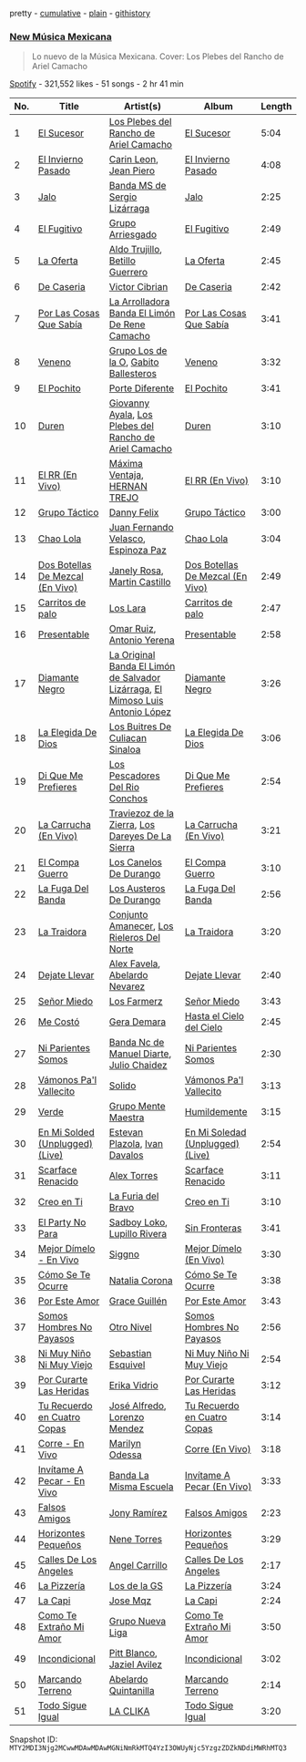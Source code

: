 pretty - [cumulative](/playlists/cumulative/37i9dQZF1DX6Adf5JEwIPs.md) - [plain](/playlists/plain/37i9dQZF1DX6Adf5JEwIPs) - [githistory](https://github.githistory.xyz/mackorone/spotify-playlist-archive/blob/main/playlists/plain/37i9dQZF1DX6Adf5JEwIPs)

### [New Música Mexicana](https://open.spotify.com/playlist/37i9dQZF1DX6Adf5JEwIPs)

> Lo nuevo de la Música Mexicana\. Cover: Los Plebes del Rancho de Ariel Camacho

[Spotify](https://open.spotify.com/user/spotify) - 321,552 likes - 51 songs - 2 hr 41 min

| No. | Title | Artist(s) | Album | Length |
|---|---|---|---|---|
| 1 | [El Sucesor](https://open.spotify.com/track/4xmbgTGk4ozpTGkY5IezIV) | [Los Plebes del Rancho de Ariel Camacho](https://open.spotify.com/artist/6cnl6Jz97730GUS8zEAK77) | [El Sucesor](https://open.spotify.com/album/4ShDgSamOCAa27w3cEEDuR) | 5:04 |
| 2 | [El Invierno Pasado](https://open.spotify.com/track/68tZC61FSDP2WgdQAoImQG) | [Carin Leon](https://open.spotify.com/artist/66ihevNkSYNzRAl44dx6jJ), [Jean Piero](https://open.spotify.com/artist/038hutZ2g8qq1UjZZGfTIs) | [El Invierno Pasado](https://open.spotify.com/album/7r0Et078YgtOvouUWg0UgY) | 4:08 |
| 3 | [Jalo](https://open.spotify.com/track/7b6XzXDscAvlxofcXveZIz) | [Banda MS de Sergio Lizárraga](https://open.spotify.com/artist/2C6i0I5RiGzDKN9IAF8reh) | [Jalo](https://open.spotify.com/album/5ItVyjlKmm3vm9bJUBgKPc) | 2:25 |
| 4 | [El Fugitivo](https://open.spotify.com/track/3HevcnYdnqtS0MvtyWkOg5) | [Grupo Arriesgado](https://open.spotify.com/artist/5NUPPRjsbXHNyVDrUESYeh) | [El Fugitivo](https://open.spotify.com/album/0BJXARzPuTj3mNYGRBs28t) | 2:49 |
| 5 | [La Oferta](https://open.spotify.com/track/0mRiJmaycYKj6hO8lSTWqo) | [Aldo Trujillo](https://open.spotify.com/artist/0l6WgSoqo4UqeuXFKnTQRu), [Betillo Guerrero](https://open.spotify.com/artist/0OtTjzw8SQkRaGzpTNvu1y) | [La Oferta](https://open.spotify.com/album/28KxcUkrJupIVpYPn4RWgj) | 2:45 |
| 6 | [De Caseria](https://open.spotify.com/track/6NbvLV2Nan9T8RwrgT7eOp) | [Victor Cibrian](https://open.spotify.com/artist/1iXdpCz3AeLEAvzqeNodt8) | [De Caseria](https://open.spotify.com/album/0m4ANgruWlpZ3HcyhXSkaw) | 2:42 |
| 7 | [Por Las Cosas Que Sabía](https://open.spotify.com/track/3CTLDVPxApbPex3rcRzjGu) | [La Arrolladora Banda El Limón De Rene Camacho](https://open.spotify.com/artist/5bSfBBCxY8QAk4Pifveisz) | [Por Las Cosas Que Sabía](https://open.spotify.com/album/5E2ib4iqkinuhwD7z4ic19) | 3:41 |
| 8 | [Veneno](https://open.spotify.com/track/5FXZIVXmO4FlKZqtWh8VfP) | [Grupo Los de la O](https://open.spotify.com/artist/1glBi4zyzqaSQoy8ReU0rz), [Gabito Ballesteros](https://open.spotify.com/artist/6Sbl0NT50roqWvy746MfVf) | [Veneno](https://open.spotify.com/album/4w75V4Y9l8IUKSoNZFhDG1) | 3:32 |
| 9 | [El Pochito](https://open.spotify.com/track/6HI6iABWQLnYiqdYFFe1F2) | [Porte Diferente](https://open.spotify.com/artist/1OZhgL2E9qx49PhVzWRcuf) | [El Pochito](https://open.spotify.com/album/7ziQeB1l4NSn0dWw08yunZ) | 3:41 |
| 10 | [Duren](https://open.spotify.com/track/11Hyc6dj7gEuTobhK9HDWa) | [Giovanny Ayala](https://open.spotify.com/artist/0OmIOUU8SceGFVrqrEm70j), [Los Plebes del Rancho de Ariel Camacho](https://open.spotify.com/artist/6cnl6Jz97730GUS8zEAK77) | [Duren](https://open.spotify.com/album/3opbMuXUbqktLyqgZ0W7Cx) | 3:10 |
| 11 | [El RR \(En Vivo\)](https://open.spotify.com/track/1mvH121Rpxenvz9eQBERcM) | [Máxima Ventaja](https://open.spotify.com/artist/5I8HriBeRyNsjTLSHsok0N), [HERNAN TREJO](https://open.spotify.com/artist/2JW58Zzu11HCWLaMou9UGD) | [El RR \(En Vivo\)](https://open.spotify.com/album/3LfQ4z2sO0vDLipoqeksrT) | 3:10 |
| 12 | [Grupo Táctico](https://open.spotify.com/track/1BZSu3nKKyjnSJHaaUgeFb) | [Danny Felix](https://open.spotify.com/artist/51pVYU9oIKHUb72Y0v8iVV) | [Grupo Táctico](https://open.spotify.com/album/6lbNqeDhky0kDKym5eFaQ0) | 3:00 |
| 13 | [Chao Lola](https://open.spotify.com/track/2XCdb2Xi7bERtVKpjDA5VH) | [Juan Fernando Velasco](https://open.spotify.com/artist/3vA0UcLmHZEoVavifm65mc), [Espinoza Paz](https://open.spotify.com/artist/01rgao9OzfBm2BOHWJpi1Y) | [Chao Lola](https://open.spotify.com/album/17LTcSvWuIc2nJIX8SmXyM) | 3:04 |
| 14 | [Dos Botellas De Mezcal \(En Vivo\)](https://open.spotify.com/track/4nkBN7Lxsl999osbWAEwse) | [Janely Rosa](https://open.spotify.com/artist/2dRuTJ4s1SlwmiPpi5uhQF), [Martin Castillo](https://open.spotify.com/artist/7cTBwZEDfYdYu1ti31AgPw) | [Dos Botellas De Mezcal \(En Vivo\)](https://open.spotify.com/album/1FSSdcoCuM8GMr8C6fW3TP) | 2:49 |
| 15 | [Carritos de palo](https://open.spotify.com/track/3oM3BRjkt5Mdqrg4p2SBgo) | [Los Lara](https://open.spotify.com/artist/0GUkPki3DpCkvKDxIKpaI4) | [Carritos de palo](https://open.spotify.com/album/2w7jyhClchHj6hE6Wgve4E) | 2:47 |
| 16 | [Presentable](https://open.spotify.com/track/3b9gInkqQUWM2fvCEvXA1d) | [Omar Ruiz](https://open.spotify.com/artist/2ylQO8qFEBINvkNNZGe4uC), [Antonio Yerena](https://open.spotify.com/artist/36URg41x3Bxabb6KCZcZ40) | [Presentable](https://open.spotify.com/album/24nlQHtQzpTXF017GlpU8N) | 2:58 |
| 17 | [Diamante Negro](https://open.spotify.com/track/2Oiw6YkJgH8bEVR19YDdwL) | [La Original Banda El Limón de Salvador Lizárraga](https://open.spotify.com/artist/2ghByd8ucnRTWceSAnAZ0G), [El Mimoso Luis Antonio López](https://open.spotify.com/artist/7AUgYiThuW80zSOwY7Ub2g) | [Diamante Negro](https://open.spotify.com/album/5kxWakS53bUY1Ee3ZVMNo0) | 3:26 |
| 18 | [La Elegida De Dios](https://open.spotify.com/track/5G02FAbsQ0ct9DCHM67u8g) | [Los Buitres De Culiacan Sinaloa](https://open.spotify.com/artist/535ap2f16rTOKTMPTkvbGB) | [La Elegida De Dios](https://open.spotify.com/album/6YCcyynCPNniSy4OksTqAi) | 3:06 |
| 19 | [Di Que Me Prefieres](https://open.spotify.com/track/5rqrMWLilH8WrB69fETFHy) | [Los Pescadores Del Rio Conchos](https://open.spotify.com/artist/3h88VTqRj3GbUd2W41ZY5U) | [Di Que Me Prefieres](https://open.spotify.com/album/20ACoVodnvqJzDh0rZ4aY5) | 2:54 |
| 20 | [La Carrucha \(En Vivo\)](https://open.spotify.com/track/7n9KJBLvSgJONM6Ow59fU2) | [Traviezoz de la Zierra](https://open.spotify.com/artist/1tX4Yf64m81Ju9THQiXAzn), [Los Dareyes De La Sierra](https://open.spotify.com/artist/1ZMJSCQw8DIefcLb1FIpY0) | [La Carrucha \(En Vivo\)](https://open.spotify.com/album/2vI8Aflm0jIOqszgQuGaTG) | 3:21 |
| 21 | [El Compa Guerro](https://open.spotify.com/track/1Ib4szKAFf2epi8eVS9sUC) | [Los Canelos De Durango](https://open.spotify.com/artist/4XAsg7uclewySpdLcD81LJ) | [El Compa Guerro](https://open.spotify.com/album/37uaiNq5DLrmTZNbRLIUSN) | 3:10 |
| 22 | [La Fuga Del Banda](https://open.spotify.com/track/7CcCqaDqPvuW8ZBlJQPt5z) | [Los Austeros De Durango](https://open.spotify.com/artist/3R6Kbe18UcjsGkBGWElC51) | [La Fuga Del Banda](https://open.spotify.com/album/09v5ZlsD6y2l4wPk5Fn6l9) | 2:56 |
| 23 | [La Traidora](https://open.spotify.com/track/1uhC8UtC4DvUwiByVYGFwV) | [Conjunto Amanecer](https://open.spotify.com/artist/0wCyyn2rUtk96O0ZBzgM33), [Los Rieleros Del Norte](https://open.spotify.com/artist/59xlizZFIFUvLC0I8iV2Jv) | [La Traidora](https://open.spotify.com/album/3efEREnxGlkRtcAqt8LZYe) | 3:20 |
| 24 | [Dejate Llevar](https://open.spotify.com/track/2wYXO8oP8xJlDexYHSZaiR) | [Alex Favela](https://open.spotify.com/artist/5TcnuUD5MHBfd1cO4kweWD), [Abelardo Nevarez](https://open.spotify.com/artist/0gQZwaWhArhHMTrrT8ujSr) | [Dejate Llevar](https://open.spotify.com/album/6N5CbKacIelION4UEKfZAe) | 2:40 |
| 25 | [Señor Miedo](https://open.spotify.com/track/3G5meYRoaJZ75cD1JUxUU6) | [Los Farmerz](https://open.spotify.com/artist/5aZppZ1lCv3Y09RuunlN1a) | [Señor Miedo](https://open.spotify.com/album/6erc20YBqIjgK1JaOaLnPb) | 3:43 |
| 26 | [Me Costó](https://open.spotify.com/track/32ocBsw59B8wfnUXqTdmii) | [Gera Demara](https://open.spotify.com/artist/4XYbaR6YgnY4Nb6kz250cu) | [Hasta el Cielo del Cielo](https://open.spotify.com/album/5kOq81GDrb75Kytsm8fVKV) | 2:45 |
| 27 | [Ni Parientes Somos](https://open.spotify.com/track/1zaV4162mEYD0hTV7SDHxI) | [Banda Nc de Manuel Diarte](https://open.spotify.com/artist/7ofxad2VVswHI2xoNh8wRZ), [Julio Chaidez](https://open.spotify.com/artist/0iMKZWAsycF13Uu67duuj7) | [Ni Parientes Somos](https://open.spotify.com/album/5r1YelDiZnlllJtGHfhfZN) | 2:30 |
| 28 | [Vámonos Pa'l Vallecito](https://open.spotify.com/track/3yMX4EzDT8e4UybwKTX2MJ) | [Solido](https://open.spotify.com/artist/2f6HJFmIQEIUdJGUAZcTIj) | [Vámonos Pa'l Vallecito](https://open.spotify.com/album/5qz4HlKMWk4asLy8u2I276) | 3:13 |
| 29 | [Verde](https://open.spotify.com/track/4UcySqTyw4oypgNzry8qGr) | [Grupo Mente Maestra](https://open.spotify.com/artist/7fReOInDdj4876IaRNzHC2) | [Humildemente](https://open.spotify.com/album/1ITmhCffdnsl8mux4gdTsC) | 3:15 |
| 30 | [En Mi Solded \(Unplugged\) \(Live\)](https://open.spotify.com/track/6VOKdej576xZWyM6qWd8o6) | [Estevan Plazola](https://open.spotify.com/artist/4Rh80sXmcG4xDP1r6dTNiQ), [Ivan Davalos](https://open.spotify.com/artist/01bQubIDiWPdv4WSRVpPck) | [En Mi Soledad \(Unplugged\) \(Live\)](https://open.spotify.com/album/0CHhGRNn4nM4qHmyngYIeQ) | 2:54 |
| 31 | [Scarface Renacido](https://open.spotify.com/track/6sK1AU9BH079fdW2UNTUOn) | [Alex Torres](https://open.spotify.com/artist/5UqYyJYhFt6kvHWHeroEsF) | [Scarface Renacido](https://open.spotify.com/album/1LxFofz9Z1M3uhYAS6h1XB) | 3:11 |
| 32 | [Creo en Ti](https://open.spotify.com/track/5sSBZD40FO2YkugyRnyeLc) | [La Furia del Bravo](https://open.spotify.com/artist/0CwDMNmupPq7JSl4uxPWV3) | [Creo en Ti](https://open.spotify.com/album/5cFeH3oKYQMxzSgpdhki0Y) | 3:10 |
| 33 | [El Party No Para](https://open.spotify.com/track/7nFOkDBzIZBqL3Q85nmMMB) | [Sadboy Loko](https://open.spotify.com/artist/6RP0xHhRvtrYPkhO34F1gD), [Lupillo Rivera](https://open.spotify.com/artist/341CfLcUdaBGixB8IJjYwW) | [Sin Fronteras](https://open.spotify.com/album/2byOmQ7lPI9yTytvjbuSOm) | 3:41 |
| 34 | [Mejor Dímelo \- En Vivo](https://open.spotify.com/track/6zqcPM9WpkRW0t7bfVdQrD) | [Siggno](https://open.spotify.com/artist/6RTlv2UCWtRggV0rIo5TrN) | [Mejor Dímelo \(En Vivo\)](https://open.spotify.com/album/1pDTj4quWRGwQvaoSTUQaN) | 3:30 |
| 35 | [Cómo Se Te Ocurre](https://open.spotify.com/track/1e5NfLecSpQAPPntK1SfCV) | [Natalia Corona](https://open.spotify.com/artist/7G79nlCDum3JjrXUIVvxDa) | [Cómo Se Te Ocurre](https://open.spotify.com/album/1ZbHhsdMSyOx0HzV0OZ4sc) | 3:38 |
| 36 | [Por Este Amor](https://open.spotify.com/track/3fzpyP4ZIErngyf50UtC4z) | [Grace Guillén](https://open.spotify.com/artist/04K92Tg6ryvoyNj1Xju6rD) | [Por Este Amor](https://open.spotify.com/album/4mvMp0GsL49qqlqrVmUbqI) | 3:43 |
| 37 | [Somos Hombres No Payasos](https://open.spotify.com/track/6tjuqkmDiJboTN0YneYX0C) | [Otro Nivel](https://open.spotify.com/artist/2dCsNoreGt2dkckeSrszzp) | [Somos Hombres No Payasos](https://open.spotify.com/album/3WUNfrjWeS5Slr7iVjn7xJ) | 2:56 |
| 38 | [Ni Muy Niño Ni Muy Viejo](https://open.spotify.com/track/0hgTaCVMiUVwp4cK4kmkDW) | [Sebastian Esquivel](https://open.spotify.com/artist/1tuNNda2SSH3o4lUms5K6C) | [Ni Muy Niño Ni Muy Viejo](https://open.spotify.com/album/71kYjtmfd7gZcTMM73LyPV) | 2:54 |
| 39 | [Por Curarte Las Heridas](https://open.spotify.com/track/1APltI4KKn1wIQvS58mLAN) | [Erika Vidrio](https://open.spotify.com/artist/4psSCgqhwgjY16plPhSw9P) | [Por Curarte Las Heridas](https://open.spotify.com/album/26dh4GCsZCTUD0ilc6vTAU) | 3:12 |
| 40 | [Tu Recuerdo en Cuatro Copas](https://open.spotify.com/track/2oZNqMMC13HGUYQJuqfIEH) | [José Alfredo](https://open.spotify.com/artist/2EutrFGTzcaM5NgNZlO52c), [Lorenzo Mendez](https://open.spotify.com/artist/4ZfUIdc5Zm3N4E05eRSGac) | [Tu Recuerdo en Cuatro Copas](https://open.spotify.com/album/2ePPOkbeXCGkkicLgStenX) | 3:14 |
| 41 | [Corre \- En Vivo](https://open.spotify.com/track/7JU8L4ufF2L2ZFaSeVNej6) | [Marilyn Odessa](https://open.spotify.com/artist/26YaHstf1U8Wat4ZE3Nv5w) | [Corre \(En Vivo\)](https://open.spotify.com/album/6wwyuM24CjBto1eYWBbyg0) | 3:18 |
| 42 | [Invítame A Pecar \- En Vivo](https://open.spotify.com/track/2MbZ3WjCUUzkX8tVznWiYY) | [Banda La Misma Escuela](https://open.spotify.com/artist/6XWNbAQkiHTJz46yFENY43) | [Invítame A Pecar \(En Vivo\)](https://open.spotify.com/album/5M5zYhy8CdRgOXgXSaVVbp) | 3:33 |
| 43 | [Falsos Amigos](https://open.spotify.com/track/2nGWImaU1ylme2DOUdCsYx) | [Jony Ramírez](https://open.spotify.com/artist/2xccuJvlTVuMVsQT2wevDe) | [Falsos Amigos](https://open.spotify.com/album/2GhHrl65wHYyOdYCK3zsep) | 2:23 |
| 44 | [Horizontes Pequeños](https://open.spotify.com/track/4VeNjx0NT1DtjCA62sc9pf) | [Nene Torres](https://open.spotify.com/artist/4ipEOW2p34njpZW5NwDlEN) | [Horizontes Pequeños](https://open.spotify.com/album/4a5n5i47EmErFEqMTer9N7) | 3:29 |
| 45 | [Calles De Los Angeles](https://open.spotify.com/track/1YrvmrXByWekNLjzD1oFSm) | [Angel Carrillo](https://open.spotify.com/artist/4BsFHn8AwazI5QKbgs8oHz) | [Calles De Los Angeles](https://open.spotify.com/album/5WdtCu2jIAGinjrGvzIUnb) | 2:17 |
| 46 | [La Pizzería](https://open.spotify.com/track/6jbsGF72Wk1yeOuGTmeCRe) | [Los de la GS](https://open.spotify.com/artist/1mwAXk76AfeW98Xuuui7zW) | [La Pizzería](https://open.spotify.com/album/3YK95tFjSVEne8ATyZF0Av) | 3:24 |
| 47 | [La Capi](https://open.spotify.com/track/70hp8qj4GBMyz8Laeq55qf) | [Jose Mqz](https://open.spotify.com/artist/3GkyxLa2GBx3I3xuGcSg9Z) | [La Capi](https://open.spotify.com/album/0xRLwumhIIJCvgk3G6qkpU) | 2:24 |
| 48 | [Como Te Extraño Mi Amor](https://open.spotify.com/track/5qfUGbnaodhaq2pVtCjZPD) | [Grupo Nueva Liga](https://open.spotify.com/artist/0iVRaTxHkNNvEaY1SOD8dk) | [Como Te Extraño Mi Amor](https://open.spotify.com/album/4XvzcsMzBqpmBZb2QA2oKt) | 3:50 |
| 49 | [Incondicional](https://open.spotify.com/track/0K2gZat38begimDQhiqmvl) | [Pitt Blanco](https://open.spotify.com/artist/30gIMGuXt3QKpyVQHhJc8o), [Jaziel Avilez](https://open.spotify.com/artist/6LC8g4SRSqJ4zm6sQeutFZ) | [Incondicional](https://open.spotify.com/album/6gZ9fDNOYnNd2FPHFhkgBY) | 3:02 |
| 50 | [Marcando Terreno](https://open.spotify.com/track/4MDXLWdQUdKB3q0AxTL4Pz) | [Abelardo Quintanilla](https://open.spotify.com/artist/4jxLeijuzA7Ik1MWMULuob) | [Marcando Terreno](https://open.spotify.com/album/3o6TUhCNJvvDcvL8mb342x) | 2:14 |
| 51 | [Todo Sigue Igual](https://open.spotify.com/track/3GxN4cNYsmysWSXGH27yoV) | [LA CLIKA](https://open.spotify.com/artist/2VWOycWKSLbopZofaI6Ol4) | [Todo Sigue Igual](https://open.spotify.com/album/5KUmBVA54T5AeuA2SJ8xAn) | 3:20 |

Snapshot ID: `MTY2MDI3Njg2MCwwMDAwMDAwMGNiNmRkMTQ4YzI3OWUyNjc5YzgzZDZkNDdiMWRhMTQ3`
